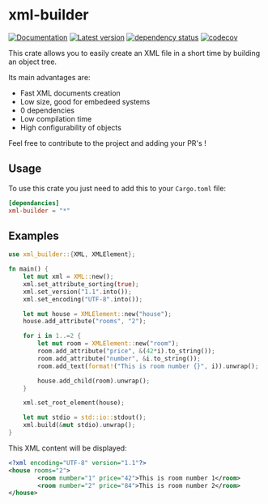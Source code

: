 # xml-builder

[![Documentation](https://docs.rs/xml-builder/badge.svg)](https://docs.rs/xml-builder)
[![Latest version](https://img.shields.io/crates/v/xml-builder.svg)](https://crates.io/crates/xml-builder)
[![dependency status](https://deps.rs/repo/github/cocool97/xml-builder/status.svg)](https://deps.rs/repo/github/cocool97/xml-builder)
[![codecov](https://codecov.io/gh/cocool97/xml-builder/branch/master/graph/badge.svg?token=2PMZ6D9E5M)](https://codecov.io/gh/cocool97/xml-builder)

This crate allows you to easily create an XML file in a short time by building an object tree. 

Its main advantages are: 

* Fast XML documents creation
* Low size, good for embedeed systems
* 0 dependencies
* Low compilation time
* High configurability of objects

Feel free to contribute to the project and adding your PR's !

## Usage

To use this crate you just need to add this to your `Cargo.toml` file:

```toml
[dependancies]
xml-builder = "*"
```

## Examples

```rust
use xml_builder::{XML, XMLElement};

fn main() {
    let mut xml = XML::new();
    xml.set_attribute_sorting(true);
    xml.set_version("1.1".into());
    xml.set_encoding("UTF-8".into());

    let mut house = XMLElement::new("house");
    house.add_attribute("rooms", "2");

    for i in 1..=2 {
        let mut room = XMLElement::new("room");
        room.add_attribute("price", &(42*i).to_string());
        room.add_attribute("number", &i.to_string());
        room.add_text(format!("This is room number {}", i)).unwrap();

        house.add_child(room).unwrap();
    }

    xml.set_root_element(house);

    let mut stdio = std::io::stdout();
    xml.build(&mut stdio).unwrap();
}
```

This XML content will be displayed:

```xml
<?xml encoding="UTF-8" version="1.1"?>
<house rooms="2">
        <room number="1" price="42">This is room number 1</room>
        <room number="2" price="84">This is room number 2</room>
</house>
```
